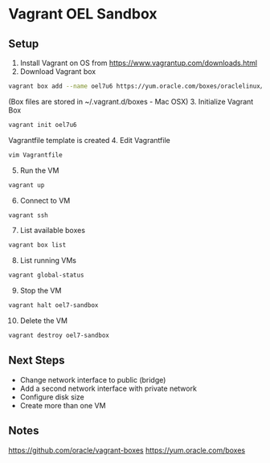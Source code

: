 # Vagrant OEL Sandbox

## Setup
1. Install Vagrant on OS from https://www.vagrantup.com/downloads.html
2. Download Vagrant box
  ```bash
  vagrant box add --name oel7u6 https://yum.oracle.com/boxes/oraclelinux/latest/ol7-latest.box
  ```
  (Box files are stored in ~/.vagrant.d/boxes - Mac OSX)
3. Initialize Vagrant Box
  ```bash
  vagrant init oel7u6
  ```
  Vagrantfile template is created
4. Edit Vagrantfile
  ```bash
  vim Vagrantfile
  ```
5. Run the VM
  ```bash
  vagrant up
  ```
6. Connect to VM
  ```bash
  vagrant ssh
  ```
7. List available boxes
  ```bash
  vagrant box list
  ```
8. List running VMs
  ```bash
  vagrant global-status
  ```
9. Stop the VM
  ```bash
  vagrant halt oel7-sandbox
  ```
10. Delete the VM
  ```bash
  vagrant destroy oel7-sandbox
  ```

## Next Steps
* Change network interface to public (bridge)
* Add a second network interface with private network
* Configure disk size
* Create more than one VM

## Notes
https://github.com/oracle/vagrant-boxes
https://yum.oracle.com/boxes

